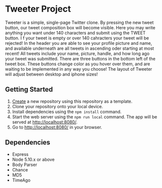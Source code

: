# Tweeter Project

Tweeter is a simple, single-page Twitter clone. 
By pressing the new tweet button, our tweet composition box will become visible. Here you may write anything you want under 140 characters and submit using the TWEET button. I
f your tweet is empty or over 140 cahracters your tweet will be rejected! 
In the header you are able to see your profile picture and name, and available underneath are all tweets in ascending oder starting at most recent!
All tweets include your name, picture, handle, and how long ago your tweet was submitted.
There are three buttons in the bottom left of the tweet box. These buttons change color as you hover over them, and are waiting to be implemented in any way you choose!
The layout of Tweeter will adjust between desktop and iphone sizes!



## Getting Started

1. [Create](https://docs.github.com/en/repositories/creating-and-managing-repositories/creating-a-repository-from-a-template) a new repository using this repository as a template.
2. Clone your repository onto your local device.
3. Install dependencies using the `npm install` command.
3. Start the web server using the `npm run local` command. The app will be served at <http://localhost:8080/>.
4. Go to <http://localhost:8080/> in your browser.

## Dependencies

- Express
- Node 5.10.x or above
- Body Parser
- Chance
- MD5
- TimeAgo
